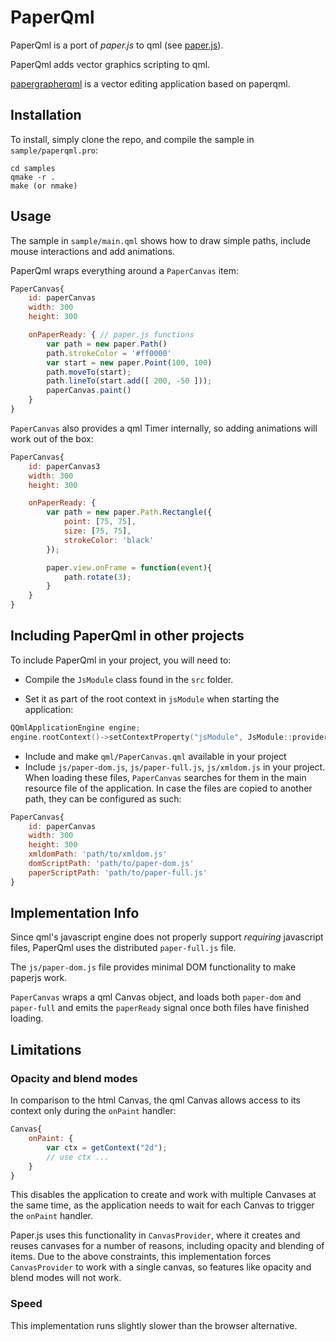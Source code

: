 # PaperQml

PaperQml is a port of *paper.js* to qml (see [paper.js](http://paperjs.org)). 

PaperQml adds vector graphics scripting to qml.

[papergrapherqml](https://github.com/dinusv/papergrapherqml) is a vector editing application based on paperqml.

## Installation

To install, simply clone the repo, and compile the sample in `sample/paperqml.pro`:

```
cd samples
qmake -r .
make (or nmake)
```

## Usage

The sample in `sample/main.qml` shows how to draw simple paths, include mouse interactions 
and add animations.

PaperQml wraps everything around a `PaperCanvas` item:

```js
PaperCanvas{
    id: paperCanvas
    width: 300
    height: 300

    onPaperReady: { // paper.js functions
        var path = new paper.Path()
        path.strokeColor = '#ff0000'
        var start = new paper.Point(100, 100)
        path.moveTo(start);
        path.lineTo(start.add([ 200, -50 ]));
        paperCanvas.paint()
    }
}
```

`PaperCanvas` also provides a qml Timer internally, so adding animations will work 
out of the box:

```js
PaperCanvas{
    id: paperCanvas3
    width: 300
    height: 300

    onPaperReady: {
        var path = new paper.Path.Rectangle({
            point: [75, 75],
            size: [75, 75],
            strokeColor: 'black'
        });

        paper.view.onFrame = function(event){
            path.rotate(3);
        }
    }
}
```

## Including PaperQml in other projects

To include PaperQml in your project, you will need to:

 * Compile the `JsModule` class found in the `src` folder.

 * Set it as part of the root context in `jsModule` when starting the application:

```cpp
QQmlApplicationEngine engine;
engine.rootContext()->setContextProperty("jsModule", JsModule::provider(&engine, nullptr));
```

 * Include and make `qml/PaperCanvas.qml` available in your project
 * Include `js/paper-dom.js`, `js/paper-full.js`, `js/xmldom.js` in your project. 
 When loading these files, `PaperCanvas` searches for them in
the main resource file of the application. In case the files are copied to another path,
they can be configured as such:

```js
PaperCanvas{
    id: paperCanvas
    width: 300
    height: 300
    xmldomPath: 'path/to/xmldom.js'
    domScriptPath: 'path/to/paper-dom.js'
    paperScriptPath: 'path/to/paper-full.js'
}
```

## Implementation Info

Since qml's javascript engine does not properly support *requiring* javascript files,
PaperQml uses the distributed `paper-full.js` file.

The `js/paper-dom.js` file provides minimal DOM functionality to make paperjs work.

`PaperCanvas` wraps a qml Canvas object, and loads both `paper-dom` and `paper-full` and
emits the `paperReady` signal once both files have finished loading.

## Limitations

### Opacity and blend modes

In comparison to the html Canvas, the qml Canvas allows access to its context only during the `onPaint`
handler:

```js
Canvas{
    onPaint: {
        var ctx = getContext("2d");
        // use ctx ...
    }
}
```

This disables the application to create and work with multiple Canvases at the same time, as the 
application needs to wait for each Canvas to trigger the `onPaint` handler.

Paper.js uses this functionality in `CanvasProvider`, where it creates and reuses canvases for 
a number of reasons, including opacity and blending of items. Due to the above constraints, 
this implementation forces `CanvasProvider` to work with a single canvas, so features 
like opacity and blend modes will not work.

### Speed

This implementation runs slightly slower than the browser alternative.



